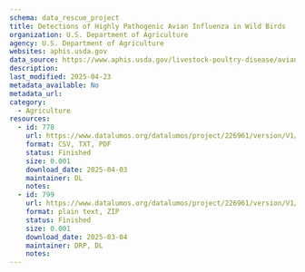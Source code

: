 ```yaml
---
schema: data_rescue_project 
title: Detections of Highly Pathogenic Avian Influenza in Wild Birds
organization: U.S. Department of Agriculture
agency: U.S. Department of Agriculture
websites: aphis.usda.gov
data_source: https://www.aphis.usda.gov/livestock-poultry-disease/avian/avian-influenza/hpai-detections/wild-birds
description: 
last_modified: 2025-04-23
metadata_available: No
metadata_url: 
category:
  - Agriculture 
resources:
  - id: 778
    url: https://www.datalumos.org/datalumos/project/226961/version/V1/view
    format: CSV, TXT, PDF
    status: Finished
    size: 0.001
    download_date: 2025-04-03
    maintainer: DL
    notes: 
  - id: 799
    url: https://www.datalumos.org/datalumos/project/226961/version/V1/view
    format: plain text, ZIP
    status: Finished
    size: 0.001
    download_date: 2025-03-04
    maintainer: DRP, DL
    notes: 
---
```

